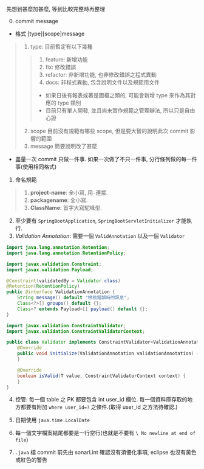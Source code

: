 先想到甚麼加甚麼, 等到比較完整時再整理

0. commit message
* 格式 [type][scope]message
> 1. type: 目前暫定有以下幾種
>> 1. feature: 新增功能
>> 2. fix: 修改錯誤
>> 3. refactor: 非新增功能, 也非修改錯誤之程式異動
>> 4. docs: 非程式異動, 包含說明文件以及規範用文件
>> * 如果日後有報表或著是圖檔之類的, 可能會新增 type 來作為其對應的 type 類別
>> * 目前只有單人開發, 並且尚未實作規範之管理辦法, 所以只是自由心證
> 2. scope 目前沒有規範有哪些 scope, 但是要大智的說明此次 commit 影響的範圍
> 3. message 簡要說明改了甚麼
* 盡量一次 commit 只做一件事. 如果一次做了不只一件事, 分行條列做的每一件事(使用相同格式)
1. 命名規範
> 1. **project-name**: 全小寫, 用`-`連接.
> 2. **packagename**: 全小寫.
> 3. **ClassName**: 首字大寫駝峰型.
2. 至少要有 `SpringBootApplication`, `SpringBootServletInitializer` 才能執行.
3. *Validation Annotation*: 需要一個 `ValidAnnotation` 以及一個 `Validator`
```java
import java.lang.annotation.Retention;
import java.lang.annotation.RetentionPolicy;

import javax.validation.Constraint;
import javax.validation.Payload;

@Constraint(validatedBy = Validator.class)
@Retention(RetentionPolicy)
public @interface ValidationAnnotation {
	String message() default "檢核錯誤時的訊息";
	Class<?>[] groups() default {};
	Class<? extends Payload>[] payload() default {};
}
```

```java
import javax.validation.ConstraintValidator;
import javax.validation.ConstraintValidatorContext;

public class Validator implements ConstraintValidator<ValidationAnnotation, T> {
	@Override
	public void initialize(ValidationAnnotation validationAnnotation) {
	}

	@Override
	boolean isValid(T value, ConstraintValidatorContext context) {
	}
}
```

4. 控管: 每一個 table 之 PK 都要包含 int user_id 欄位. 每一個資料庫存取的地方都要有附加 `where user_id=?` 之條件.(取得 user_id 之方法待確認.)
5. 日期使用 `java.time.LocalDate`

6. 每一個文字檔案結尾都要是一行空行(也就是不要有 `\ No newline at end of file`)

7. `.java` 檔 commit 前先由 sonarLint 確認沒有須優化事項, eclipse 也沒有黃色或紅色的警告
